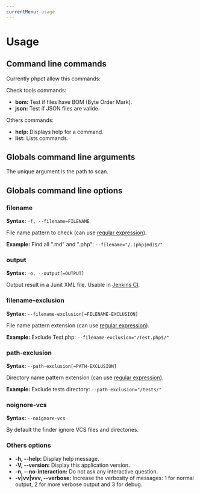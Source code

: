 ```yaml
---
currentMenu: usage
---
```


# Usage

## Command line commands
Currently phpct allow this commands:

Check tools commands: 

* __bom:__ Test if files have BOM (Byte Order Mark).
* __json:__ Test if JSON files are valide.

Others commands:

* __help:__ Displays help for a command.
* __list:__ Lists commands.

## Globals command line arguments
The unique argument is the path to scan.

## Globals command line options

### filename
__Syntax:__ `-f, --filename=FILENAME`

File name pattern to check (can use [regular expression](http://php.net/manual/en/reference.pcre.pattern.syntax.php)).

__Example:__ Find all ".md" and ".php": `--filename="/.(php|md)$/"`

### output
__Syntax:__ `-o, --output[=OUTPUT]`

Output result in a Junit XML file. Usable in [Jenkins CI](https://jenkins-ci.org/).
  
### filename-exclusion
__Syntax:__ `--filename-exclusion[=FILENAME-EXCLUSION]`

File name pattern extension (can use [regular expression](http://php.net/manual/en/reference.pcre.pattern.syntax.php)).

__Example:__ Exclude Test.php: `--filename-exclusion="/Test.php$/"`
     
### path-exclusion
__Syntax:__ `--path-exclusion[=PATH-EXCLUSION]`

Directory name pattern extension (can use [regular expression](http://php.net/manual/en/reference.pcre.pattern.syntax.php)).

__Example:__ Exclude tests directory: `--path-exclusion="/tests/"`

### noignore-vcs 
__Syntax:__ `--noignore-vcs`

By default the finder ignore VCS files and directories.
      
### Others options
* __-h, --help:__ Display help message.
* __-V, --version:__ Display this application version.
* __-n, --no-interaction:__ Do not ask any interactive question.
* __-v|vv|vvv, --verbose:__ Increase the verbosity of messages: 1 for normal output, 2 for more verbose output and 3 for debug.
